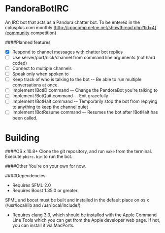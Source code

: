 PandoraBotIRC
=============

An IRC bot that acts as a Pandora chatter bot. 
To be entered in the cplusplus.com monthly [http://cppcomp.netne.net/showthread.php?tid=4](community competition)

####Planned features
- [x] Respond to channel messages with chatter bot replies
- [ ] Use server/port/nick/channel from command line arguments (not hard coded)
- [ ] Connect to multiple channels
- [ ] Speak only when spoken to
- [ ] Keep track of who is talking to the bot -- Be able to run multiple conversations at once.
- [ ] Implement !BotID command -- Change the PandoraBot you're talking to
- [ ] Implement !BotQuit command -- Exit gracefully
- [ ] Implement !BotHalt command -- Temporarily stop the bot from replying to anything to keep the channel quiet
- [ ] Implement !BotResume command -- Resumes the bot after !BotHalt has been called.

Building
========
####OS x 10.8+
Clone the git repository, and run `make` from the terminal. 
Execute `pbirc.bin` to run the bot. 

####Other
You're on your own for now.

####Dependencies
- Requires SFML 2.0
- Requires Boost 1.35.0 or greater.

SFML and boost must be built and installed in the default place on os x (/usr/local/lib and /usr/local/include/)

- Requires clang 3.3, which should be installed with the Apple Command Line Tools which you can get from the Apple developer web page.
    If not, you can install it via MacPorts. 
